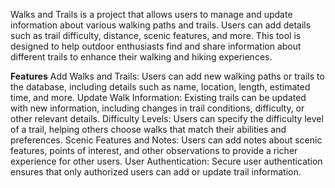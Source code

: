 Walks and Trails is a project that allows users to manage and update information about various walking paths and trails.
Users can add details such as trail difficulty, distance, scenic features, and more. 
This tool is designed to help outdoor enthusiasts find and share information about different trails to enhance their walking and hiking experiences.

**Features**
Add Walks and Trails: Users can add new walking paths or trails to the database, including details such as name, location, length, estimated time, and more.
Update Walk Information: Existing trails can be updated with new information, including changes in trail conditions, difficulty, or other relevant details.
Difficulty Levels: Users can specify the difficulty level of a trail, helping others choose walks that match their abilities and preferences.
Scenic Features and Notes: Users can add notes about scenic features, points of interest, and other observations to provide a richer experience for other users.
User Authentication: Secure user authentication ensures that only authorized users can add or update trail information.
